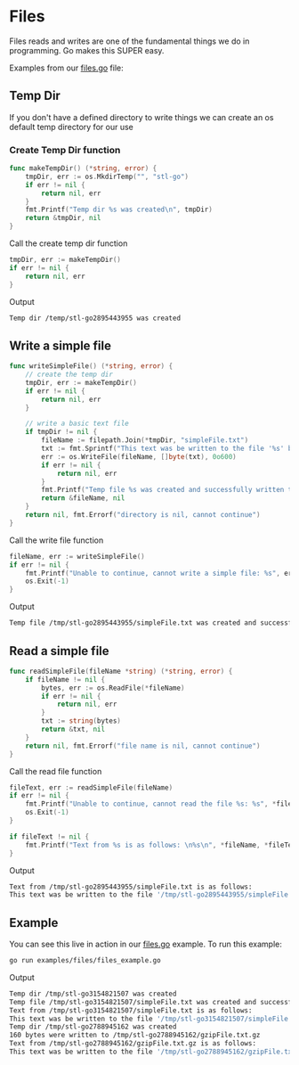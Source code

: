 # Files

Files reads and writes are one of the fundamental things we do in programming.  Go makes this SUPER easy.

Examples from our [files.go](files_example.go) file:

## Temp Dir

If you don't have a defined directory to write things we can create an os default temp directory for our use

### Create Temp Dir function

```go
func makeTempDir() (*string, error) {
    tmpDir, err := os.MkdirTemp("", "stl-go")
    if err != nil {
        return nil, err
    }
    fmt.Printf("Temp dir %s was created\n", tmpDir)
    return &tmpDir, nil
}
```

Call the create temp dir function

```go
tmpDir, err := makeTempDir()
if err != nil {
    return nil, err
}
```

Output

```bash
Temp dir /temp/stl-go2895443955 was created
```

## Write a simple file

```go
func writeSimpleFile() (*string, error) {
    // create the temp dir
    tmpDir, err := makeTempDir()
    if err != nil {
        return nil, err
    }

    // write a basic text file
    if tmpDir != nil {
        fileName := filepath.Join(*tmpDir, "simpleFile.txt")
        txt := fmt.Sprintf("This text was be written to the file '%s' by this example program on %s", fileName, time.Now().Format("Mon Jan 2 15:04:05 MST 2006"))
        err := os.WriteFile(fileName, []byte(txt), 0o600)
        if err != nil {
            return nil, err
        }
        fmt.Printf("Temp file %s was created and successfully written to\n", fileName)
        return &fileName, nil
    }
    return nil, fmt.Errorf("directory is nil, cannot continue")
}
```

Call the write file function

```go
fileName, err := writeSimpleFile()
if err != nil {
    fmt.Printf("Unable to continue, cannot write a simple file: %s", err)
    os.Exit(-1)
}
```

Output

```bash
Temp file /tmp/stl-go2895443955/simpleFile.txt was created and successfully written to
```

## Read a simple file

```go
func readSimpleFile(fileName *string) (*string, error) {
    if fileName != nil {
        bytes, err := os.ReadFile(*fileName)
        if err != nil {
            return nil, err
        }
        txt := string(bytes)
        return &txt, nil
    }
    return nil, fmt.Errorf("file name is nil, cannot continue")
}
```

Call the read file function

```go
fileText, err := readSimpleFile(fileName)
if err != nil {
    fmt.Printf("Unable to continue, cannot read the file %s: %s", *fileName, err)
    os.Exit(-1)
}

if fileText != nil {
    fmt.Printf("Text from %s is as follows: \n%s\n", *fileName, *fileText)
}
```

Output

```bash
Text from /tmp/stl-go2895443955/simpleFile.txt is as follows:
This text was be written to the file '/tmp/stl-go2895443955/simpleFile.txt' by this example program on Sat Jan 20 13:40:08 CST 2024
```

## Example

You can see this live in action in our [files.go](files_example.go)  example.  To run this example:

```bash
go run examples/files/files_example.go
```

Output

```bash
Temp dir /tmp/stl-go3154821507 was created
Temp file /tmp/stl-go3154821507/simpleFile.txt was created and successfully written to
Text from /tmp/stl-go3154821507/simpleFile.txt is as follows:
This text was be written to the file '/tmp/stl-go3154821507/simpleFile.txt' by this example program on Sat Jan 20 19:43:00 CST 2024
Temp dir /tmp/stl-go2788945162 was created
160 bytes were written to /tmp/stl-go2788945162/gzipFile.txt.gz
Text from /tmp/stl-go2788945162/gzipFile.txt.gz is as follows:
This text was be written to the file '/tmp/stl-go2788945162/gzipFile.txt.gz' by this example program on Sat Jan 20 19:43:00 CST 2024
```
